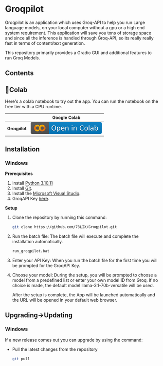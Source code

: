 # Groqpilot

Groqpilot is an application which uses Groq-API to help you run Large language models, on your local computer without a gpu or a high end system requirement. This application will save you tons of storage space and since all the inference is handled through Groq-API, so its really really fast in terms of content/text generation.

This repository primarily provides a Gradio GUI and additional features to run Groq Models.

## Contents



## 🤝Colab

Here's a colab notebook to try out the app. You can run the notebook on the free tier with a CPU runtime.

| |Google Colab|
|:--|:-:|
| **Groqpilot** |  [![Open in Colab](https://github.com/73LIX/Meta-Llama-3.1-8BxColab/blob/main/asset/colab_logo.svg)](https://colab.research.google.com/drive/1_B3vedI7H994TIm8w0f82Meguj-TtJt0?usp=sharing)

## Installation

### Windows
**Prerequisites**
1. Install [Python 3.10.11](https://www.python.org/ftp/python/3.10.11/python-3.10.11-amd64.exe) <br>
2. Install [Git](https://git-scm.com/download/win). <br>
3. Install the [Microsoft Visual Studio](https://aka.ms/vs/17/release/vc_redist.x64.exe).
4. GroqAPI Key [here](https://console.groq.com/keys).

**Setup**
1. Clone the repository by running this command:

   ```bash
   git clone https://github.com/73LIX/Groqpilot.git

2. Run the batch file: The batch file will execute and complete the installation automatically.

   ```bash
   run_groqpilot.bat

3. Enter your API Key:
   When you run the batch file for the first time you will be prompted for the GroqAPI Key.

4. Choose your model:
   During the setup, you will be prompted to choose a model from a predefined list or enter your own model ID from Groq. If no choice is made,
   the default model llama-3.1-70b-versatile will be used.

      After the setup is complete, the App will be launched automatically and the URL will be opened in your default web browser.

## Upgrading->Updating

### Windows
If a new release comes out you can upgrade by using the command:
*   Pull the latest changes from the repository
    ```bash
    git pull
